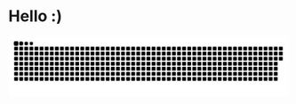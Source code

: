 # Hello :)
<picture>
  <source media="(prefers-color-scheme: dark)" srcset="https://raw.githubusercontent.com/7Pawns/7Pawns/output/github-contribution-grid-snake-dark.svg">
  <source media="(prefers-color-scheme: light)" srcset="https://raw.githubusercontent.com/7Pawns/7Pawns/output/github-contribution-grid-snake.svg">
  <img alt="github contribution grid snake animation" src="https://raw.githubusercontent.com/7Pawns/7Pawns/output/github-contribution-grid-snake.svg">
</picture>
